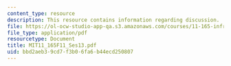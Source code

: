 ```yaml
---
content_type: resource
description: This resource contains information regarding discussion.
file: https://ol-ocw-studio-app-qa.s3.amazonaws.com/courses/11-165-infrastructure-and-energy-technology-challenges-fall-2011/bbd2aeb39cd7f3b06fa6b44ecd250807_MIT11_165F11_Ses13.pdf
file_type: application/pdf
resourcetype: Document
title: MIT11_165F11_Ses13.pdf
uid: bbd2aeb3-9cd7-f3b0-6fa6-b44ecd250807
---
```

